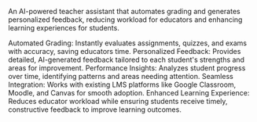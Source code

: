 An AI-powered teacher assistant that automates grading and generates personalized feedback, reducing workload for educators and enhancing learning experiences for students.  

Automated Grading: Instantly evaluates assignments, quizzes, and exams with accuracy, saving educators time.  Personalized Feedback: Provides detailed, AI-generated feedback tailored to each student's strengths and areas for improvement.  Performance Insights: Analyzes student progress over time, identifying patterns and areas needing attention. Seamless Integration: Works with existing LMS platforms like Google Classroom, Moodle, and Canvas for smooth adoption. Enhanced Learning Experience: Reduces educator workload while ensuring students receive timely, constructive feedback to improve learning outcomes.
